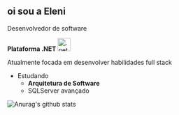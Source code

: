 ## oi sou a Eleni 
Desenvolvedor de software

**Plataforma .NET**
<img src="https://cdn.jsdelivr.net/gh/devicons/devicon@latest/icons/dot-net/dot-net-original-wordmark.svg" alt=".net" width="30" height="30" style="max-width:100%;" ></img>


Atualmente focada em desenvolver habilidades full stack

- Estudando
  - **Arquitetura de Software**
  - SQLServer avançado
  

![Anurag's github stats](https://github-readme-stats.vercel.app/api?username=elenibortoletto&show_icons=true&theme=radical)
